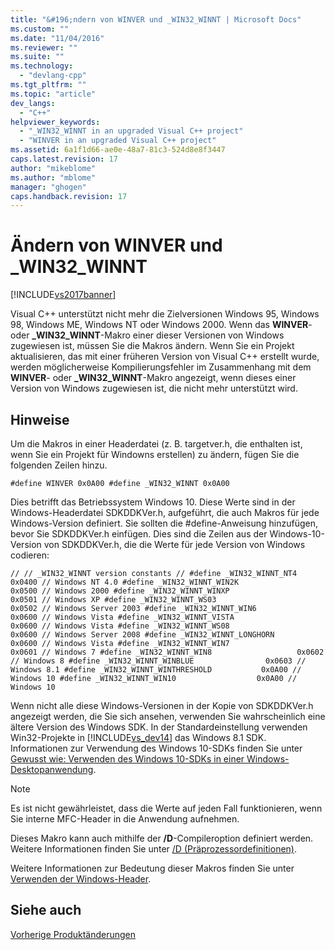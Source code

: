 ```yaml
---
title: "&#196;ndern von WINVER und _WIN32_WINNT | Microsoft Docs"
ms.custom: ""
ms.date: "11/04/2016"
ms.reviewer: ""
ms.suite: ""
ms.technology: 
  - "devlang-cpp"
ms.tgt_pltfrm: ""
ms.topic: "article"
dev_langs: 
  - "C++"
helpviewer_keywords: 
  - "_WIN32_WINNT in an upgraded Visual C++ project"
  - "WINVER in an upgraded Visual C++ project"
ms.assetid: 6a1f1d66-ae0e-48a7-81c3-524d8e8f3447
caps.latest.revision: 17
author: "mikeblome"
ms.author: "mblome"
manager: "ghogen"
caps.handback.revision: 17
---
```

# &#196;ndern von WINVER und _WIN32_WINNT
[!INCLUDE[vs2017banner](../assembler/inline/includes/vs2017banner.md)]

Visual C\+\+ unterstützt nicht mehr die Zielversionen Windows 95, Windows 98, Windows ME, Windows NT oder Windows 2000. Wenn das **WINVER**\- oder **\_WIN32\_WINNT**\-Makro einer dieser Versionen von Windows zugewiesen ist, müssen Sie die Makros ändern. Wenn Sie ein Projekt aktualisieren, das mit einer früheren Version von Visual C\+\+ erstellt wurde, werden möglicherweise Kompilierungsfehler im Zusammenhang mit dem **WINVER**\- oder **\_WIN32\_WINNT**\-Makro angezeigt, wenn dieses einer Version von Windows zugewiesen ist, die nicht mehr unterstützt wird.  
  
## Hinweise  
 Um die Makros in einer Headerdatei \(z. B. targetver.h, die enthalten ist, wenn Sie ein Projekt für Windowns erstellen\) zu ändern, fügen Sie die folgenden Zeilen hinzu.  
  
```  
#define WINVER 0x0A00 #define _WIN32_WINNT 0x0A00  
```  
  
 Dies betrifft das Betriebssystem Windows 10. Diese Werte sind in der Windows\-Headerdatei SDKDDKVer.h, aufgeführt, die auch Makros für jede Windows\-Version definiert. Sie sollten die \#define\-Anweisung hinzufügen, bevor Sie SDKDDKVer.h einfügen. Dies sind die Zeilen aus der Windows\-10\-Version von SDKDDKVer.h, die die Werte für jede Version von Windows codieren:  
  
```  
// // _WIN32_WINNT version constants // #define _WIN32_WINNT_NT4                    0x0400 // Windows NT 4.0 #define _WIN32_WINNT_WIN2K                  0x0500 // Windows 2000 #define _WIN32_WINNT_WINXP                  0x0501 // Windows XP #define _WIN32_WINNT_WS03                   0x0502 // Windows Server 2003 #define _WIN32_WINNT_WIN6                   0x0600 // Windows Vista #define _WIN32_WINNT_VISTA                  0x0600 // Windows Vista #define _WIN32_WINNT_WS08                   0x0600 // Windows Server 2008 #define _WIN32_WINNT_LONGHORN               0x0600 // Windows Vista #define _WIN32_WINNT_WIN7                   0x0601 // Windows 7 #define _WIN32_WINNT_WIN8                   0x0602 // Windows 8 #define _WIN32_WINNT_WINBLUE                0x0603 // Windows 8.1 #define _WIN32_WINNT_WINTHRESHOLD           0x0A00 // Windows 10 #define _WIN32_WINNT_WIN10                  0x0A00 // Windows 10  
```  
  
 Wenn nicht alle diese Windows\-Versionen in der Kopie von SDKDDKVer.h angezeigt werden, die Sie sich ansehen, verwenden Sie wahrscheinlich eine ältere Version des Windows SDK. In der Standardeinstellung verwenden Win32\-Projekte in [!INCLUDE[vs_dev14](../ide/includes/vs_dev14_md.md)] das Windows 8.1 SDK. Informationen zur Verwendung des Windows 10\-SDKs finden Sie unter [Gewusst wie: Verwenden des Windows 10\-SDKs in einer Windows\-Desktopanwendung](../windows/how-to-use-the-windows-10-sdk-in-a-windows-desktop-application.md).  
  
> [!NOTE]
>  Es ist nicht gewährleistet, dass die Werte auf jeden Fall funktionieren, wenn Sie interne MFC\-Header in die Anwendung aufnehmen.  
  
 Dieses Makro kann auch mithilfe der **\/D**\-Compileroption definiert werden. Weitere Informationen finden Sie unter [\/D \(Präprozessordefinitionen\)](../build/reference/d-preprocessor-definitions.md).  
  
 Weitere Informationen zur Bedeutung dieser Makros finden Sie unter [Verwenden der Windows\-Header](http://msdn.microsoft.com/library/windows/desktop/aa383745).  
  
## Siehe auch  
 [Vorherige Produktänderungen](assetId:///91fa1713-0778-4b6b-82f7-0fe0a23ab1db)